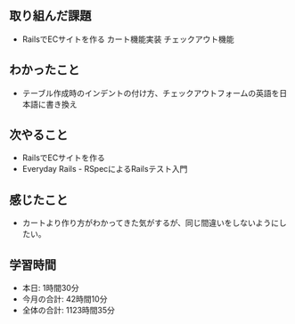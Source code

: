 ## 取り組んだ課題
- RailsでECサイトを作る カート機能実装 チェックアウト機能
## わかったこと
- テーブル作成時のインデントの付け方、チェックアウトフォームの英語を日本語に書き換え
## 次やること
- RailsでECサイトを作る
- Everyday Rails - RSpecによるRailsテスト入門
## 感じたこと
- カートより作り方がわかってきた気がするが、同じ間違いをしないようにしたい。
## 学習時間
- 本日: 1時間30分
- 今月の合計: 42時間10分
- 全体の合計: 1123時間35分

